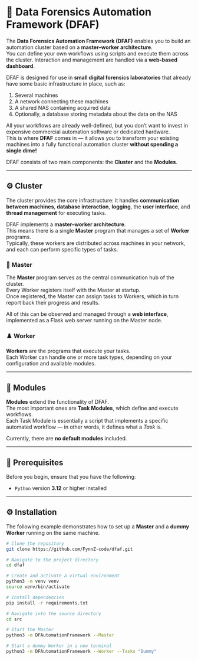 # 📘 **D**ata **F**orensics **A**utomation **F**ramework (DFAF)

The **Data Forensics Automation Framework (DFAF)** enables you to build an automation cluster based on a **master–worker architecture**.  
You can define your own workflows using scripts and execute them across the cluster. Interaction and management are handled via a **web-based dashboard**.

DFAF is designed for use in **small digital forensics laboratories** that already have some basic infrastructure in place, such as:

1. Several machines  
2. A network connecting these machines  
3. A shared NAS containing acquired data  
4. Optionally, a database storing metadata about the data on the NAS  

All your workflows are already well-defined, but you don’t want to invest in expensive commercial automation software or dedicated hardware.  
This is where **DFAF** comes in — it allows you to transform your existing machines into a fully functional automation cluster **without spending a single dime!**

DFAF consists of two main components: the **Cluster** and the **Modules**.

---

## ⚙️ Cluster

The cluster provides the core infrastructure: it handles **communication between machines**, **database interaction**, **logging**, the **user interface**, and **thread management** for executing tasks.  

DFAF implements a **master–worker architecture**.  
This means there is a single **Master** program that manages a set of **Worker** programs.  
Typically, these workers are distributed across machines in your network, and each can perform specific types of tasks.

### 👑 Master

The **Master** program serves as the central communication hub of the cluster.  
Every Worker registers itself with the Master at startup.  
Once registered, the Master can assign tasks to Workers, which in turn report back their progress and results.

All of this can be observed and managed through a **web interface**, implemented as a Flask web server running on the Master node.

### ♟️ Worker

**Workers** are the programs that execute your tasks.  
Each Worker can handle one or more task types, depending on your configuration and available modules.

---

## 🧩 Modules

**Modules** extend the functionality of DFAF.  
The most important ones are **Task Modules**, which define and execute workflows.  
Each Task Module is essentially a script that implements a specific automated workflow — in other words, it defines what a *Task* is.

Currently, there are **no default modules** included.

---

## 🧠 Prerequisites

Before you begin, ensure that you have the following:

- `Python` version **3.12** or higher installed

---

## ⚙️ Installation

The following example demonstrates how to set up a **Master** and a **dummy Worker** running on the same machine.

```bash
# Clone the repository
git clone https://github.com/FynnZ-code/dfaf.git

# Navigate to the project directory
cd dfaf

# Create and activate a virtual environment
python3 -m venv venv
source venv/bin/activate

# Install dependencies
pip install -r requirements.txt

# Navigate into the source directory
cd src

# Start the Master
python3 -m DFAutomationFramework --Master

# Start a dummy Worker in a new terminal
python3 -m DFAutomationFramework --Worker --Tasks "Dummy"
